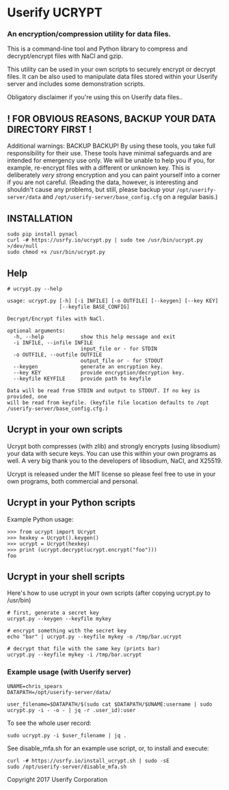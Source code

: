 # Userify UCRYPT

### An encryption/compression utility for data files.

This is a command-line tool and Python library to compress and decrypt/encrypt files with NaCl and gzip.

This utility can be used in your own scripts to securely encrypt or decrypt files. It can be also used to manipulate data files stored within your Userify server and includes some demonstration scripts.

Obligatory disclaimer if you're using this on Userify data files..

## ! FOR OBVIOUS REASONS, BACKUP YOUR DATA DIRECTORY FIRST !

Additional warnings: BACKUP BACKUP! By using these tools, you take full responsibility for their use. These tools have minimal safeguards and are intended for emergency use only. We will be unable to help you if you, for example, re-encrypt files with a different or unknown key. This is deliberately *very strong* encryption and you can paint yourself into a corner if you are not careful. (Reading the data, however, is interesting and shouldn't cause any problems, but still, please backup your `/opt/userify-server/data` and `/opt/userify-server/base_config.cfg` on a regular basis.)


## INSTALLATION

    sudo pip install pynacl
    curl -# https://usrfy.io/ucrypt.py | sudo tee /usr/bin/ucrypt.py >/dev/null
    sudo chmod +x /usr/bin/ucrypt.py


## Help

    # ucrypt.py --help

    usage: ucrypt.py [-h] [-i INFILE] [-o OUTFILE] [--keygen] [--key KEY]
                     [--keyfile BASE_CONFIG]

    Decrypt/Encrypt files with NaCl.

    optional arguments:
      -h, --help            show this help message and exit
      -i INFILE, --infile INFILE
                            input_file or - for STDIN
      -o OUTFILE, --outfile OUTFILE
                            output_file or - for STDOUT
      --keygen              generate an encryption key.
      --key KEY             provide encryption/decryption key.
      --keyfile KEYFILE     provide path to keyfile

    Data will be read from STDIN and output to STDOUT. If no key is provided, one
    will be read from keyfile. (keyfile file location defaults to /opt
    /userify-server/base_config.cfg.)



## Ucrypt in your own scripts

Ucrypt both compresses (with zlib) and strongly encrypts (using libsodium) your data with secure keys. You can use this within your own programs as well. A very big thank you to the developers of libsodium, NaCl, and X25519.

Ucrypt is released under the MIT license so please feel free to use in your own programs, both commercial and personal.



## Ucrypt in your Python scripts

Example Python usage:

    >>> from ucrypt import Ucrypt
    >>> hexkey = Ucrypt().keygen()
    >>> ucrypt = Ucrypt(hexkey)
    >>> print (ucrypt.decrypt(ucrypt.encrypt("foo")))
    foo


## Ucrypt in your shell scripts

Here's how to use ucrypt in your own scripts (after copying ucrypt.py to /usr/bin)

    # first, generate a secret key
    ucrypt.py --keygen --keyfile mykey

    # encrypt something with the secret key
    echo "bar" | ucrypt.py --keyfile mykey -o /tmp/bar.ucrypt

    # decrypt that file with the same key (prints bar)
    ucrypt.py --keyfile mykey -i /tmp/bar.ucrypt


### Example usage (with Userify server)

    UNAME=chris_spears
    DATAPATH=/opt/userify-server/data/

    user_filename=$DATAPATH/$(sudo cat $DATAPATH/$UNAME:username | sudo ucrypt.py -i - -o - | jq -r .user_id):user


To see the whole user record:

    sudo ucrypt.py -i $user_filename | jq .

See disable_mfa.sh for an example use script, or, to install and execute:

    curl -# https://usrfy.io/install_ucrypt.sh | sudo -sE
    sudo /opt/userify-server/disable_mfa.sh



Copyright 2017 Userify Corporation

